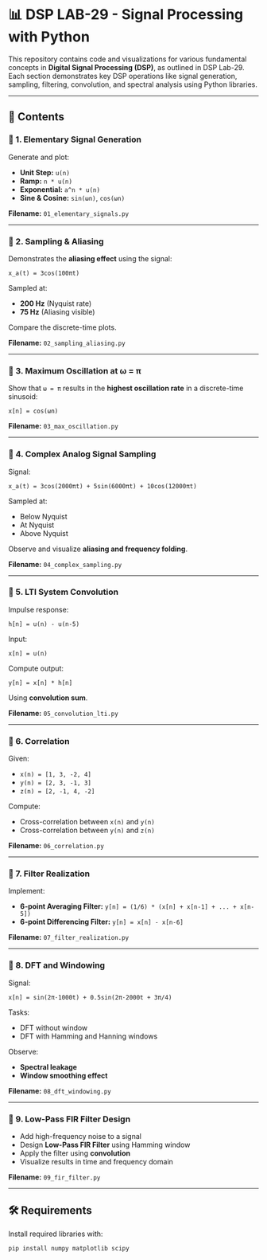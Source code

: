 # 📊 DSP LAB-29 - Signal Processing with Python

This repository contains code and visualizations for various fundamental concepts in **Digital Signal Processing (DSP)**, as outlined in DSP Lab-29. Each section demonstrates key DSP operations like signal generation, sampling, filtering, convolution, and spectral analysis using Python libraries.

---

## 📁 Contents

### 🔹 1. Elementary Signal Generation

Generate and plot:
- **Unit Step:** `u(n)`
- **Ramp:** `n * u(n)`
- **Exponential:** `a^n * u(n)`
- **Sine & Cosine:** `sin(ωn)`, `cos(ωn)`

**Filename:** `01_elementary_signals.py`

---

### 🔹 2. Sampling & Aliasing

Demonstrates the **aliasing effect** using the signal:

`x_a(t) = 3cos(100πt)`

Sampled at:
- **200 Hz** (Nyquist rate)
- **75 Hz** (Aliasing visible)

Compare the discrete-time plots.

**Filename:** `02_sampling_aliasing.py`

---

### 🔹 3. Maximum Oscillation at ω = π

Show that `ω = π` results in the **highest oscillation rate** in a discrete-time sinusoid:

`x[n] = cos(ωn)`

**Filename:** `03_max_oscillation.py`

---

### 🔹 4. Complex Analog Signal Sampling

Signal:

`x_a(t) = 3cos(2000πt) + 5sin(6000πt) + 10cos(12000πt)`

Sampled at:
- Below Nyquist
- At Nyquist
- Above Nyquist

Observe and visualize **aliasing and frequency folding**.

**Filename:** `04_complex_sampling.py`

---

### 🔹 5. LTI System Convolution

Impulse response:

`h[n] = u(n) - u(n-5)`

Input:

`x[n] = u(n)`

Compute output:

`y[n] = x[n] * h[n]`

Using **convolution sum**.

**Filename:** `05_convolution_lti.py`

---

### 🔹 6. Correlation

Given:
- `x(n) = [1, 3, -2, 4]`
- `y(n) = [2, 3, -1, 3]`
- `z(n) = [2, -1, 4, -2]`

Compute:
- Cross-correlation between `x(n)` and `y(n)`
- Cross-correlation between `y(n)` and `z(n)`

**Filename:** `06_correlation.py`

---

### 🔹 7. Filter Realization

Implement:
- **6-point Averaging Filter:**
  `y[n] = (1/6) * (x[n] + x[n-1] + ... + x[n-5])`
- **6-point Differencing Filter:**
  `y[n] = x[n] - x[n-6]`

**Filename:** `07_filter_realization.py`

---

### 🔹 8. DFT and Windowing

Signal:

`x[n] = sin(2π·1000t) + 0.5sin(2π·2000t + 3π/4)`

Tasks:
- DFT without window
- DFT with Hamming and Hanning windows

Observe:
- **Spectral leakage**
- **Window smoothing effect**

**Filename:** `08_dft_windowing.py`

---

### 🔹 9. Low-Pass FIR Filter Design

- Add high-frequency noise to a signal
- Design **Low-Pass FIR Filter** using Hamming window
- Apply the filter using **convolution**
- Visualize results in time and frequency domain

**Filename:** `09_fir_filter.py`

---

## 🛠 Requirements

Install required libraries with:

```bash
pip install numpy matplotlib scipy
